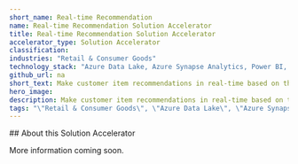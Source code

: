 ```yaml
---
short_name: Real-time Recommendation
name: Real-time Recommendation Solution Accelerator
title: Real-time Recommendation Solution Accelerator
accelerator_type: Solution Accelerator
classification: 
industries: "Retail & Consumer Goods"
technology_stack: "Azure Data Lake, Azure Synapse Analytics, Power BI, Azure Machine Learning, Azure Kubernetes, Azure Event Hub"
github_url: na
short_text: Make customer item recommendations in real-time based on the customer's activity on website.
hero_image: 
description: Make customer item recommendations in real-time based on the customer's activity on website.
tags: "\"Retail & Consumer Goods\", \"Azure Data Lake\", \"Azure Synapse Analytics\", \"Power BI\", \"Azure Machine Learning\", \"Azure Kubernetes\", \"Azure Event Hub\", \"Solution Accelerator\""
---
```

​​## About this Solution Accelerator

More information coming soon.
